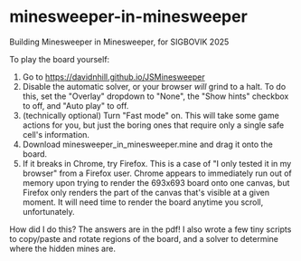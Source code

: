 # minesweeper-in-minesweeper
Building Minesweeper in Minesweeper, for SIGBOVIK 2025

To play the board yourself:
1. Go to https://davidnhill.github.io/JSMinesweeper
2. Disable the automatic solver, or your browser _will_ grind to a halt. To do this, set the "Overlay" dropdown to "None", the "Show hints" checkbox to off, and "Auto play" to off.
3. (technically optional) Turn "Fast mode" on. This will take some game actions for you, but just the boring ones that require only a single safe cell's information.
4. Download minesweeper_in_minesweeper.mine and drag it onto the board.
5. If it breaks in Chrome, try Firefox. This is a case of "I only tested it in my browser" from a Firefox user. Chrome appears to immediately run out of memory upon trying to render the 693x693 board onto one canvas, but Firefox only renders the part of the canvas that's visible at a given moment. It will need time to render the board anytime you scroll, unfortunately.

How did I do this? The answers are in the pdf! I also wrote a few tiny scripts to copy/paste and rotate regions of the board, and a solver to determine where the hidden mines are.
